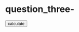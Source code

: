 # question_three-
<!DOCTYPE html>
<html lang="en">
<head>
  <meta charset="UTF-8">
  <meta name="viewport" content="width=device-width, initial-scale=1.0">
  <title>Document</title>
  <script language="javascript">

          /*Question 3: Power of Two
      Write a program that takes an integer as input and returns true if the input is a power of two.
      Examples: 
      8=> returns true
      6=> returns false*/ 

    function divisiblity(){
      var a =prompt('Enter a number');
      var results;

      if (a%2===0){
        results='a divisible of 2';
        alert('true')
      }
      else{
        results='not a divisible of 2';
        alert('false')
      }
      document.write(results);
    }
  </script>
</head>
<body>
  <button onclick="divisiblity()">calculate</button>
  <p id="result"></p>
  
</body>
</html>
